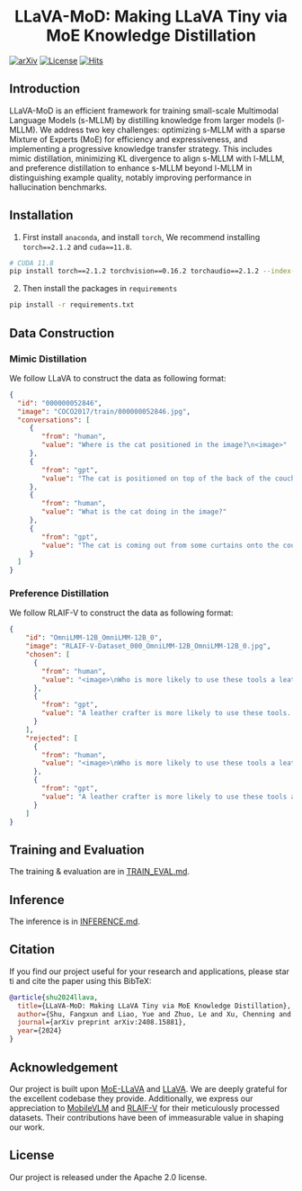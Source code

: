 # <div align="center">LLaVA-MoD: Making LLaVA Tiny via MoE Knowledge Distillation<div>
[![arXiv](https://img.shields.io/badge/Arxiv-2408.15881-b31b1b.svg?logo=arXiv)](https://arxiv.org/abs/2408.15881)
[![License](https://img.shields.io/badge/License-Apache%202.0-yellow)](https://github.com/shufangxun/LLaVA-MoD/blob/main/LICENSE)
[![Hits](https://hits.seeyoufarm.com/api/count/incr/badge.svg?url=https%3A%2F%2Fgithub.com%2Fshufangxun%2FLLaVA-MoD&count_bg=%2379C83D&title_bg=%23555555&icon=trustpilot.svg&icon_color=%23E7E7E7&title=Visitor&edge_flat=false)](https://hits.seeyoufarm.com)


## Introduction
LLaVA-MoD is an efficient framework for training small-scale Multimodal Language Models (s-MLLM) by distilling knowledge from larger models (l-MLLM). We address two key challenges: optimizing s-MLLM with a sparse Mixture of Experts (MoE) for efficiency and expressiveness, and implementing a progressive knowledge transfer strategy. This includes mimic distillation, minimizing KL divergence to align s-MLLM with l-MLLM, and preference distillation to enhance s-MLLM beyond l-MLLM in distinguishing example quality, notably improving performance in hallucination benchmarks.

## Installation
1. First install `anaconda`, and install `torch`, We recommend installing `torch==2.1.2` and `cuda==11.8`.

```bash
# CUDA 11.8
pip install torch==2.1.2 torchvision==0.16.2 torchaudio==2.1.2 --index-url https://download.pytorch.org/whl/cu118
```

2. Then install the packages in `requirements`
```bash
pip install -r requirements.txt
```


## Data Construction
### Mimic Distillation
We follow LLaVA to construct the data as following format:
```json
{
  "id": "000000052846",
  "image": "COCO2017/train/000000052846.jpg",
  "conversations": [
     {
        "from": "human",
        "value": "Where is the cat positioned in the image?\n<image>"
     },
     {
        "from": "gpt",
        "value": "The cat is positioned on top of the back of the couch in the living room."
     },
     {
        "from": "human",
        "value": "What is the cat doing in the image?"
     },
     {
        "from": "gpt",
        "value": "The cat is coming out from some curtains onto the couch and is sitting or standing on top of it."
     }
  ]
}
```

### Preference Distillation
We follow RLAIF-V to construct the data as following format:
```json
{
    "id": "OmniLMM-12B_OmniLMM-12B_0",
    "image": "RLAIF-V-Dataset_000_OmniLMM-12B_OmniLMM-12B_0.jpg",
    "chosen": [
      {
        "from": "human",
        "value": "<image>\nWho is more likely to use these tools a leather crafter or a paper crafter?"
      },
      {
        "from": "gpt",
        "value": "A leather crafter is more likely to use these tools. The image shows various crafting tools, including scissors and a hole punch, which are commonly used in leatherworking projects. Leather is a material that requires cutting, shaping, and precise hole-punching techniques to create desired designs or patterns. In contrast, paper crafters typically use different types of tools, such as adhesives, decorative papers, or specialized cutting machines like the Silhouette Cameo, for their projects."
      }
    ],
    "rejected": [
      {
        "from": "human",
        "value": "<image>\nWho is more likely to use these tools a leather crafter or a paper crafter?"
      },
      {
        "from": "gpt",
        "value": "A leather crafter is more likely to use these tools as they consist of a hole punch, scissors, and a knife. These items are typically used in crafting projects involving fabric or leather materials for various designs and patterns. Paper crafters may also benefit from some of these tools, but their primary focus would be on paper-related projects, which might require different types of tools such as paper cutters or scrapbooking supplies."
      }
    ]
}
```





## Training and Evaluation

The training & evaluation are in [TRAIN_EVAL.md](docs/TRAIN_EVAL.md).

## Inference

The inference is in [INFERENCE.md](docs/INFERENCE.md).



## Citation
If you find our project useful for your research and applications, please star ti and cite the paper using this BibTeX:
```BibTeX
@article{shu2024llava,
  title={LLaVA-MoD: Making LLaVA Tiny via MoE Knowledge Distillation},
  author={Shu, Fangxun and Liao, Yue and Zhuo, Le and Xu, Chenning and Zhang, Lei and Zhang, Guanghao and Shi, Haonan and Chen, Long and Zhong, Tao and He, Wanggui and Fu, Siming and others},
  journal={arXiv preprint arXiv:2408.15881},
  year={2024}
}
```


## Acknowledgement
Our project is built upon [MoE-LLaVA](https://github.com/PKU-YuanGroup/MoE-LLaVA) and [LLaVA](https://github.com/haotian-liu/LLaVA). We are deeply grateful for the excellent codebase they provide. Additionally, we express our appreciation to [MobileVLM](https://github.com/Meituan-AutoML/MobileVLM) and [RLAIF-V](https://github.com/RLHF-V/RLAIF-V) for  their meticulously processed datasets. Their contributions have been of immeasurable value in shaping our work.




## License
Our project is released under the Apache 2.0 license.

